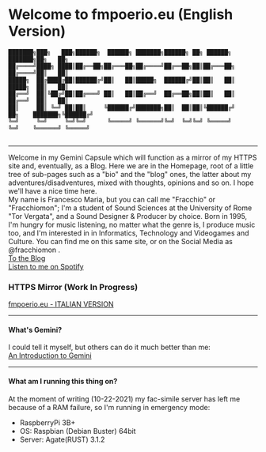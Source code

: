 # Welcome to fmpoerio.eu (English Version)

```Site logo: ASCII art with text "fmpoerio.eu"
███████╗███╗   ███╗██████╗  ██████╗ ███████╗██████╗ ██╗ ██████╗            ███████╗██╗   ██╗
██╔════╝████╗ ████║██╔══██╗██╔═══██╗██╔════╝██╔══██╗██║██╔═══██╗           ██╔════╝██║   ██║
█████╗  ██╔████╔██║██████╔╝██║   ██║█████╗  ██████╔╝██║██║   ██║           █████╗  ██║   ██║
██╔══╝  ██║╚██╔╝██║██╔═══╝ ██║   ██║██╔══╝  ██╔══██╗██║██║   ██║           ██╔══╝  ██║   ██║
██║     ██║ ╚═╝ ██║██║     ╚██████╔╝███████╗██║  ██║██║╚██████╔╝    ██╗    ███████╗╚██████╔╝
╚═╝     ╚═╝     ╚═╝╚═╝      ╚═════╝ ╚══════╝╚═╝  ╚═╝╚═╝ ╚═════╝     ╚═╝    ╚══════╝ ╚═════╝ 
                                                                                            
```
---

Welcome in my Gemini Capsule which will function as a mirror of my HTTPS site and, eventually, as a Blog. Here we are in the Homepage, root of a little tree of sub-pages such as a "bio" and the "blog" ones, the latter about my adventures/disadventures, mixed with thoughts, opinions and so on. I hope we'll have a nice time here.  
My name is Francesco Maria, but you can call me "Fracchio" or "Fracchiomon"; I'm a student of Sound Sciences at the University of Rome "Tor Vergata", and a Sound Designer & Producer by choice. Born in 1995, I'm hungry for music listening, no matter what the genre is, I produce music too, and I'm interested in in Informatics, Technology and Videogames and Culture. You can find me on this same site, or on the Social Media as @fracchiomon .  
[To the Blog](blog/blog.gmi)  
[Listen to me on Spotify](https://open.spotify.com/artist/01zd73k1PgufSFgCq7OEit?si=1JKM4fAkSFSrlbphQsG-vA&utm_source=copy-link&nd=1)  


### HTTPS Mirror (Work In Progress)

[fmpoerio.eu - ITALIAN VERSION](https://fmpoerio.eu)

---

#### What's Gemini?

I could tell it myself, but others can do it much better than me:  
[An Introduction to Gemini](gemini://gemini.circumlunar.space/docs/faq.gmi)

---

#### What am I running this thing on?

At the moment of writing (10-22-2021) my fac-simile server has left me because of a RAM failure, so I'm running in emergency mode:  
* RaspberryPi 3B+
* OS: Raspbian (Debian Buster) 64bit
* Server: Agate(RUST) 3.1.2
